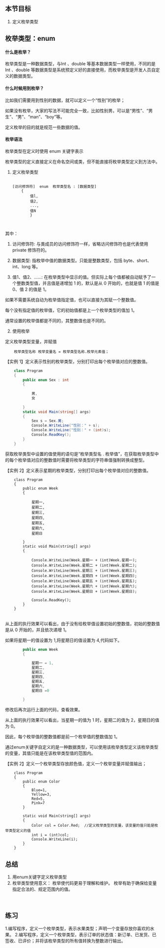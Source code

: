 ## 本节目标
1. 定义枚举类型

## 枚举类型：enum

#### 什么是枚举？

枚举类型是一种数据类型，与Int 、double 等基本数据类型一样使用，不同的是Int 、double 等数据类型是系统预定义好的直接使用，而枚举类型是开发人员自定义的数据类型。

#### 什么时候用到枚举？

比如我们需要用到性别的数据，就可以定义一个“性别”的枚举；

如果没有枚举，大家的写法不可能完全一致，比如性别男，可以是“男性”、“男生”、“男”、“man”、“boy”等。

定义枚举的目的就是规范一些数据的值。

#### 枚举语法

枚举类型在定义时使用 enum 关键字表示

枚举类型的定义直接定义在命名空间或类，但不能直接将枚举类型定义到方法中。

1. 定义枚举类型

	```C#
	```
	
	```
	[访问修饰符]  enum  枚举类型名 : [数据类型]
		{
			值l,
			值2,
			...,
			值N
			}
	```
	
	```
	

其中：

1) 访问修饰符:
与类成员的访问修饰符一样，省略访问修饰符也是代表使用 private 修饰符的。

2) 数据类型:
指枚举中值的数据类型。只能是整数类型，包括 byte、short、int、long 等。

3) 值1、值2、……:
在枚举类型中显示的值。但实际上每个值都被自动赋予了一个整数类型值，并且值是递增加 1 的，默认是从 0 开始的，也就是值 1 的值是 0、值 2 的值是 1。

如果不需要系统自动为枚举值指定值，也可以直接为其赋一个整数值。

每个没有指定值的枚举值，它的初始值都是上一个枚举类型的值加 1。

通常设置的枚举值都是不同的，其整数值也是不同的。

2. 使用枚举

定义枚举类型变量，并赋值

		枚举类型名称 枚举变量名 = 枚举类型名称.枚举元素值；

【实例 1】定义表示性别的枚举类型，分别打印出每个枚举值对应的整数值。

```c#
	class Program
	{
		public enum Sex : int
		{
		   
			男,
			女
			  
		}
		static void Main(string[] args)
		{
			Sex s = Sex.男;
			Console.WriteLine("性别：" + s);
			Console.WriteLine("性别：" + (int)s);
			Console.ReadKey();
		}
	}
```


获取枚举类型中设置的值使用的语句是“枚举类型名 . 枚举值”，在获取枚举类型中的每个枚举值对应的整数值时需要将枚举类型的字符串值强制转换成整型。


【实例 2】定义表示星期的枚举类型，分别打印出每个枚举值对应的整数值。

		class Program
		{
			public enum Week 
			{
			   
				星期一,
				星期二,
				星期三,
				星期四,
				星期五,
				星期六,
				星期日
				  
			}
			static void Main(string[] args)
			{
				
				Console.WriteLine(Week.星期一 + (int)Week.星期一);
				Console.WriteLine(Week.星期二 + (int)Week.星期二);
				Console.WriteLine(Week.星期三 + (int)Week.星期三);
				Console.WriteLine(Week.星期四 + (int)Week.星期四);
				Console.WriteLine(Week.星期五 + (int)Week.星期五);
				Console.WriteLine(Week.星期六 + (int)Week.星期六);
				Console.WriteLine(Week.星期日 + (int)Week.星期日);
				
				Console.ReadKey();
			}
		}


​		
从上面的执行效果可以看出，由于没有给枚举值设置初始的整数值，初始的整数值是从 0 开始的，并且依次递增 1。

如果将星期一的值设置为 1,将星期日的值设置为 4,代码如下。
	
```c#
		public enum Week
		{
		   
			星期一 = 1,
			星期二,
			星期三,
			星期四,
			星期五,
			星期六,
			星期日 =0 
			  
		}
```

修改后再次运行上面的代码，查看效果。

从上面的执行效果可以看出，当星期一的值为 1 时，星期二的值为 2，星期日的值为 0。

因此，每个枚举值的整数值都是前一个枚举值的整数值加 1。

通过enum关键字自定义的是一种数据类型，可以使用该枚举类型定义该枚举类型的变量，其值只能是在该枚举类型值的范围内。



【实例 2】定义一个枚举类型存放颜色值，定义一个枚举变量并赋值输出；

		class Program
		{
			public enum Color
			{
				Blue=1,
				Yellow=3,
				Red=5,
				Pink=7
			}
			
			static void Main(string[] args)
			{
				Color col = Color.Red;	//定义枚举类型的变量，该变量的值只能是枚举类型定义的值
				int i = (int)col;
				Console.WriteLine(i);            
			}
		}

## 总结
1. 用enum关键字定义枚举类型
2. 枚举类型使用意义：
	枚举使代码更易于理解和维护。
	枚举有助于确保给变量指定合法的、规定范围内的值。


​	
## 练习
1.编写程序，定义一个枚举类型，表示水果类型；声明一个变量存放你喜欢的水果。
2.编写程序，定义一个枚举类型，表示订单的状态值：新订单、已发货、已签收、已评价；并将该枚举类型的所有值转换为整数进行输出。